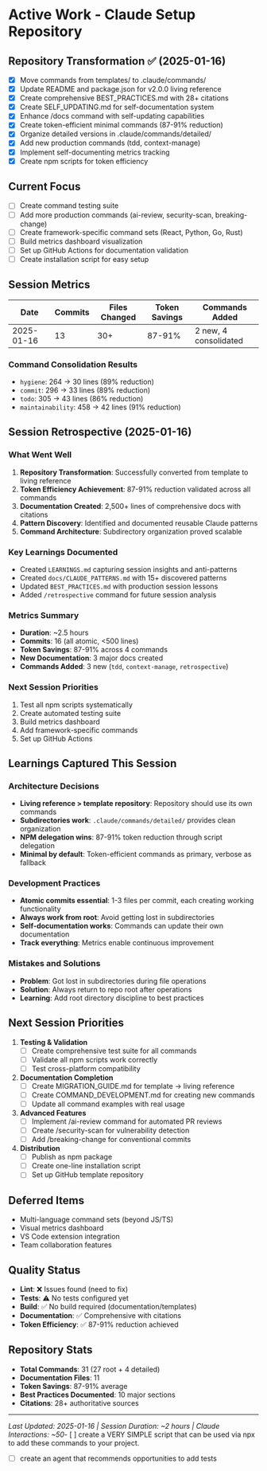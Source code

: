 # Active Work - Claude Setup Repository

## Repository Transformation ✅ (2025-01-16)
- [x] Move commands from templates/ to .claude/commands/
- [x] Update README and package.json for v2.0.0 living reference
- [x] Create comprehensive BEST_PRACTICES.md with 28+ citations
- [x] Create SELF_UPDATING.md for self-documentation system
- [x] Enhance /docs command with self-updating capabilities
- [x] Create token-efficient minimal commands (87-91% reduction)
- [x] Organize detailed versions in .claude/commands/detailed/
- [x] Add new production commands (tdd, context-manage)
- [x] Implement self-documenting metrics tracking
- [x] Create npm scripts for token efficiency

## Current Focus
- [ ] Create command testing suite
- [ ] Add more production commands (ai-review, security-scan, breaking-change)
- [ ] Create framework-specific command sets (React, Python, Go, Rust)
- [ ] Build metrics dashboard visualization
- [ ] Set up GitHub Actions for documentation validation
- [ ] Create installation script for easy setup

## Session Metrics

| Date | Commits | Files Changed | Token Savings | Commands Added |
|------|---------|---------------|---------------|----------------|
| 2025-01-16 | 13 | 30+ | 87-91% | 2 new, 4 consolidated |

### Command Consolidation Results
- `hygiene`: 264 → 30 lines (89% reduction)
- `commit`: 296 → 33 lines (89% reduction)  
- `todo`: 305 → 43 lines (86% reduction)
- `maintainability`: 458 → 42 lines (91% reduction)

## Session Retrospective (2025-01-16)

### What Went Well
1. **Repository Transformation**: Successfully converted from template to living reference
2. **Token Efficiency Achievement**: 87-91% reduction validated across all commands
3. **Documentation Created**: 2,500+ lines of comprehensive docs with citations
4. **Pattern Discovery**: Identified and documented reusable Claude patterns
5. **Command Architecture**: Subdirectory organization proved scalable

### Key Learnings Documented
- Created `LEARNINGS.md` capturing session insights and anti-patterns
- Created `docs/CLAUDE_PATTERNS.md` with 15+ discovered patterns
- Updated `BEST_PRACTICES.md` with production session lessons
- Added `/retrospective` command for future session analysis

### Metrics Summary
- **Duration**: ~2.5 hours
- **Commits**: 16 (all atomic, <500 lines)
- **Token Savings**: 87-91% across 4 commands
- **New Documentation**: 3 major docs created
- **Commands Added**: 3 new (`tdd`, `context-manage`, `retrospective`)

### Next Session Priorities
1. Test all npm scripts systematically
2. Create automated testing suite
3. Build metrics dashboard
4. Add framework-specific commands
5. Set up GitHub Actions

## Learnings Captured This Session

### Architecture Decisions
- **Living reference > template repository**: Repository should use its own commands
- **Subdirectories work**: `.claude/commands/detailed/` provides clean organization
- **NPM delegation wins**: 87-91% token reduction through script delegation
- **Minimal by default**: Token-efficient commands as primary, verbose as fallback

### Development Practices
- **Atomic commits essential**: 1-3 files per commit, each creating working functionality
- **Always work from root**: Avoid getting lost in subdirectories
- **Self-documentation works**: Commands can update their own documentation
- **Track everything**: Metrics enable continuous improvement

### Mistakes and Solutions
- **Problem**: Got lost in subdirectories during file operations
- **Solution**: Always return to repo root after operations
- **Learning**: Add root directory discipline to best practices

## Next Session Priorities

1. **Testing & Validation**
   - [ ] Create comprehensive test suite for all commands
   - [ ] Validate all npm scripts work correctly
   - [ ] Test cross-platform compatibility

2. **Documentation Completion**
   - [ ] Create MIGRATION_GUIDE.md for template → living reference
   - [ ] Create COMMAND_DEVELOPMENT.md for creating new commands
   - [ ] Update all command examples with real usage

3. **Advanced Features**
   - [ ] Implement /ai-review command for automated PR reviews
   - [ ] Create /security-scan for vulnerability detection
   - [ ] Add /breaking-change for conventional commits

4. **Distribution**
   - [ ] Publish as npm package
   - [ ] Create one-line installation script
   - [ ] Set up GitHub template repository

## Deferred Items
- Multi-language command sets (beyond JS/TS)
- Visual metrics dashboard
- VS Code extension integration
- Team collaboration features

## Quality Status
- **Lint**: ❌ Issues found (need to fix)
- **Tests**: ⚠️ No tests configured yet
- **Build**: ✅ No build required (documentation/templates)
- **Documentation**: ✅ Comprehensive with citations
- **Token Efficiency**: ✅ 87-91% reduction achieved

## Repository Stats
- **Total Commands**: 31 (27 root + 4 detailed)
- **Documentation Files**: 11
- **Token Savings**: 87-91% average
- **Best Practices Documented**: 10 major sections
- **Citations**: 28+ authoritative sources

---
*Last Updated: 2025-01-16 | Session Duration: ~2 hours | Claude Interactions: ~50*- [ ] create a VERY SIMPLE script that can be used via npx to add these commands to your project.
- [ ] create an agent that recommends opportunities to add tests
